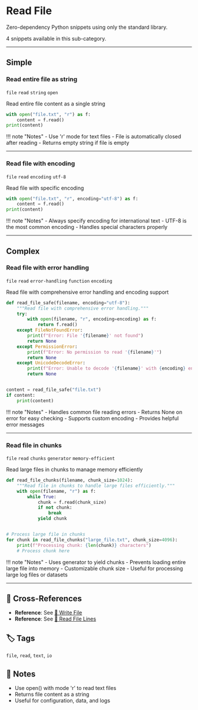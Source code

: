 # Read File

Zero-dependency Python snippets using only the standard library.

4 snippets available in this sub-category.

---

## Simple

###  Read entire file as string

`file` `read` `string` `open`

Read entire file content as a single string

```python
with open("file.txt", "r") as f:
    content = f.read()
print(content)
```

!!! note "Notes"
    - Use 'r' mode for text files
    - File is automatically closed after reading
    - Returns empty string if file is empty

<hr class="snippet-divider">

### Read file with encoding

`file` `read` `encoding` `utf-8`

Read file with specific encoding

```python
with open("file.txt", "r", encoding="utf-8") as f:
    content = f.read()
print(content)
```

!!! note "Notes"
    - Always specify encoding for international text
    - UTF-8 is the most common encoding
    - Handles special characters properly

<hr class="snippet-divider">

## Complex

###  Read file with error handling

`file` `read` `error-handling` `function` `encoding`

Read file with comprehensive error handling and encoding support

```python
def read_file_safe(filename, encoding="utf-8"):
    """Read file with comprehensive error handling."""
    try:
        with open(filename, "r", encoding=encoding) as f:
            return f.read()
    except FileNotFoundError:
        print(f"Error: File '{filename}' not found")
        return None
    except PermissionError:
        print(f"Error: No permission to read '{filename}'")
        return None
    except UnicodeDecodeError:
        print(f"Error: Unable to decode '{filename}' with {encoding} encoding")
        return None


content = read_file_safe("file.txt")
if content:
    print(content)
```

!!! note "Notes"
    - Handles common file reading errors
    - Returns None on error for easy checking
    - Supports custom encoding
    - Provides helpful error messages

<hr class="snippet-divider">

### Read file in chunks

`file` `read` `chunks` `generator` `memory-efficient`

Read large files in chunks to manage memory efficiently

```python
def read_file_chunks(filename, chunk_size=1024):
    """Read file in chunks to handle large files efficiently."""
    with open(filename, "r") as f:
        while True:
            chunk = f.read(chunk_size)
            if not chunk:
                break
            yield chunk


# Process large file in chunks
for chunk in read_file_chunks("large_file.txt", chunk_size=4096):
    print(f"Processing chunk: {len(chunk)} characters")
    # Process chunk here
```

!!! note "Notes"
    - Uses generator to yield chunks
    - Prevents loading entire large file into memory
    - Customizable chunk size
    - Useful for processing large log files or datasets

<hr class="snippet-divider">

## 🔗 Cross-References

- **Reference**: See [📂 Write File](./write_file.md)
- **Reference**: See [📂 Read File Lines](./read_file_lines.md)

## 🏷️ Tags

`file`, `read`, `text`, `io`

## 📝 Notes

- Use open() with mode 'r' to read text files
- Returns file content as a string
- Useful for configuration, data, and logs
